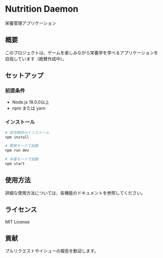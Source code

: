 # Nutrition Daemon

栄養管理アプリケーション

## 概要

このプロジェクトは、ゲームを楽しみながら栄養学を学べるアプリケーションを目指しています（絶賛作成中）。

## セットアップ

### 前提条件

- Node.js 18.0.0以上
- npm または yarn

### インストール

```bash
# 依存関係のインストール
npm install

# 開発モードで起動
npm run dev

# 本番モードで起動
npm start
```

## 使用方法

詳細な使用方法については、各機能のドキュメントを参照してください。

## ライセンス

MIT License

## 貢献

プルリクエストやイシューの報告を歓迎します。 
